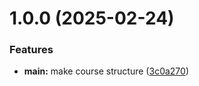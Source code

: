 # 1.0.0 (2025-02-24)


### Features

* **main:** make course structure ([3c0a270](https://github.com/GPBaranov/os-intro/commit/3c0a270c09edec07ff235b0f2c2a7fea12d65e35))



